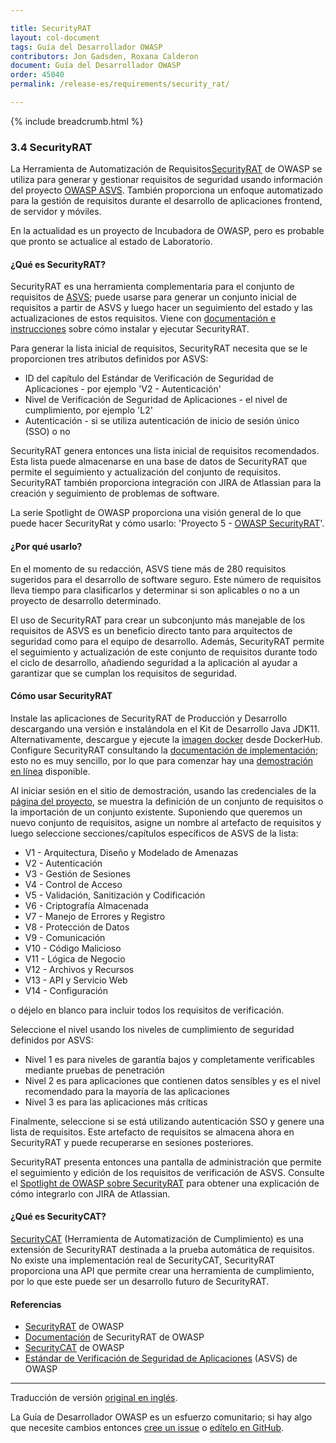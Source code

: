 ```yaml
---

title: SecurityRAT
layout: col-document
tags: Guía del Desarrollador OWASP
contributors: Jon Gadsden, Roxana Calderon
document: Guía del Desarrollador OWASP
order: 45040
permalink: /release-es/requirements/security_rat/

---
```


{% include breadcrumb.html %}

### 3.4 SecurityRAT

La Herramienta de Automatización de Requisitos[SecurityRAT][srat] de OWASP se utiliza para generar y gestionar requisitos de seguridad
usando información del proyecto [OWASP ASVS][asvs].
También proporciona un enfoque automatizado para la gestión de requisitos
durante el desarrollo de aplicaciones frontend, de servidor y móviles.

En la actualidad es un proyecto de Incubadora de OWASP, pero es probable que pronto se actualice al estado de Laboratorio.

#### ¿Qué es SecurityRAT?

SecurityRAT es una herramienta complementaria para el conjunto de requisitos de [ASVS][asvs];
puede usarse para generar un conjunto inicial de requisitos a partir de ASVS
y luego hacer un seguimiento del estado y las actualizaciones de estos requisitos.
Viene con [documentación e instrucciones][sratdocs] sobre cómo instalar y ejecutar SecurityRAT.

Para generar la lista inicial de requisitos, SecurityRAT necesita que se le proporcionen tres atributos definidos por ASVS:

* ID del capítulo del Estándar de Verificación de Seguridad de Aplicaciones - por ejemplo 'V2 - Autenticación'
* Nivel de Verificación de Seguridad de Aplicaciones - el nivel de cumplimiento, por ejemplo 'L2'
* Autenticación - si se utiliza autenticación de inicio de sesión único (SSO) o no

SecurityRAT genera entonces una lista inicial de requisitos recomendados.
Esta lista puede almacenarse en una base de datos de SecurityRAT que permite el seguimiento y actualización del conjunto de requisitos.
SecurityRAT también proporciona integración con JIRA de Atlassian para la creación y seguimiento de problemas de software.

La serie Spotlight de OWASP proporciona una visión general de lo que puede hacer SecurityRat y cómo usarlo:
'Proyecto 5 - [OWASP SecurityRAT][spotlight05]'.

#### ¿Por qué usarlo?

En el momento de su redacción, ASVS tiene más de 280 requisitos sugeridos para el desarrollo de software seguro.
Este número de requisitos lleva tiempo para clasificarlos y determinar si
son aplicables o no a un proyecto de desarrollo determinado.

El uso de SecurityRAT para crear un subconjunto más manejable de los requisitos de ASVS es un beneficio directo tanto para
arquitectos de seguridad como para el equipo de desarrollo.
Además, SecurityRAT permite el seguimiento y actualización de este conjunto de requisitos durante todo el ciclo de desarrollo,
añadiendo seguridad a la aplicación al ayudar a garantizar que se cumplan los requisitos de seguridad.

#### Cómo usar SecurityRAT

Instale las aplicaciones de SecurityRAT de Producción y Desarrollo descargando una versión e instalándola en el Kit de Desarrollo Java JDK11.
Alternativamente, descargue y ejecute la [imagen docker][sratdocker] desde DockerHub.
Configure SecurityRAT consultando la [documentación de implementación][sratdeploy]; esto no es muy sencillo,
por lo que para comenzar hay una [demostración en línea][sratdemo] disponible.

Al iniciar sesión en el sitio de demostración, usando las credenciales de la [página del proyecto][srat],
se muestra la definición de un conjunto de requisitos o la importación de un conjunto existente.
Suponiendo que queremos un nuevo conjunto de requisitos, asigne un nombre al artefacto de requisitos y luego
seleccione secciones/capítulos específicos de ASVS de la lista:

* V1 - Arquitectura, Diseño y Modelado de Amenazas
* V2 - Autenticación
* V3 - Gestión de Sesiones
* V4 - Control de Acceso
* V5 - Validación, Sanitización y Codificación
* V6 - Criptografía Almacenada
* V7 - Manejo de Errores y Registro
* V8 - Protección de Datos
* V9 - Comunicación
* V10 - Código Malicioso
* V11 - Lógica de Negocio
* V12 - Archivos y Recursos
* V13 - API y Servicio Web
* V14 - Configuración

o déjelo en blanco para incluir todos los requisitos de verificación.

Seleccione el nivel usando los niveles de cumplimiento de seguridad definidos por ASVS:

* Nivel 1 es para niveles de garantía bajos y completamente verificables mediante pruebas de penetración
* Nivel 2 es para aplicaciones que contienen datos sensibles y es el nivel recomendado para la mayoría de las aplicaciones
* Nivel 3 es para las aplicaciones más críticas

Finalmente, seleccione si se está utilizando autenticación SSO y genere una lista de requisitos.
Este artefacto de requisitos se almacena ahora en SecurityRAT y puede recuperarse en sesiones posteriores.

SecurityRAT presenta entonces una pantalla de administración que permite el seguimiento y edición de los requisitos de verificación de ASVS.
Consulte el [Spotlight de OWASP sobre SecurityRAT][spotlight05] para obtener una explicación de cómo integrarlo con JIRA de Atlassian.

#### ¿Qué es SecurityCAT?

[SecurityCAT][scat] (Herramienta de Automatización de Cumplimiento) es una extensión de SecurityRAT destinada a la prueba automática de requisitos.
No existe una implementación real de SecurityCAT,
SecurityRAT proporciona una API que permite crear una herramienta de cumplimiento,
por lo que este puede ser un desarrollo futuro de SecurityRAT.

#### Referencias

* [SecurityRAT][srat] de OWASP
* [Documentación][sratdocs] de SecurityRAT de OWASP
* [SecurityCAT][scat] de OWASP
* [Estándar de Verificación de Seguridad de Aplicaciones][asvs] (ASVS) de OWASP

----
Traducción de versión [original en inglés][release0504].

La Guía de Desarrollador OWASP es un esfuerzo comunitario; si hay algo que necesite cambios
entonces [cree un issue][issue0504] o [edítelo en GitHub][edit0504].

[release0504]: https://github.com/OWASP/www-project-developer-guide/blob/main/release/05-requirements/04-security-rat.md
[asvs]: https://owasp.org/www-project-application-security-verification-standard/
[edit0504]: https://github.com/OWASP/www-project-developer-guide/blob/main/draft/05-requirements/04-security-rat.md
[issue0504]: https://github.com/OWASP/www-project-developer-guide/issues/new?labels=content&template=request.md&title=Update:%2005-requirements/04-security-rat
[spotlight05]: https://youtu.be/HiaHXtzJ3DE
[scat]: https://securityrat.github.io/int_securitycat.html#securitycat
[srat]: https://owasp.org/www-project-securityrat/
[sratdemo]: https://securityrat.org/
[sratdeploy]: https://securityrat.github.io/depl_production.html
[sratdocker]: https://hub.docker.com/r/securityrat/securityrat
[sratdocs]: https://securityrat.github.io/

